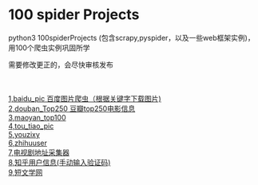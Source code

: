 <h1>100 spider Projects</h1>
<p>python3 100spiderProjects (包含scrapy,pyspider，以及一些web框架实例)，用100个爬虫实例巩固所学</p>
<p>需要修改更正的，会尽快审核发布</p>
<br />
<br />
<a class="js-navigation-open" title="baidu_pic" id="7f9edb0ecc4b7825038ce24a78db8f4d-b25dfe414955f87c9d44679b9f04bba8eb6b2220" href="https://github.com/mapyJJJ/100-/tree/master/baidu_pic">1,baidu_pic  百度图片爬虫（根据关键字下载图片)</a>
<br />
<a class="js-navigation-open" title="douban_Top250" id="c37b97b5c65a98c4705f5095dc2f2253-529e5ddfbe9724fde872f7e666c304297c03354f" href="https://github.com/mapyJJJ/100-/tree/master/douban_Top250">2,douban_Top250  豆瓣top250电影信息</a>
<br />
<a class="js-navigation-open" title="maoyan_top100" id="1d7bc904dbd92932fd36dc14f54b455a-6da120049530f072cc9475024b4b260222bf46c0" href="https://github.com/mapyJJJ/100-/tree/master/maoyan_top100">3,maoyan_top100</a>
<br />
<a class="js-navigation-open" title="tou_tiao_pic" id="b1048b10aa9e2175681c418b391500c9-834dd21b387e037bd13fcd6e90fb3f8b26781d59" href="https://github.com/mapyJJJ/100-/tree/master/tou_tiao_pic">4,tou_tiao_pic</a>
<br />
<a class="js-navigation-open" title="youzixy" id="91a075150ad5f40f2844aa0948f94fb2-5500d8747eddd6acbbaf1e25b7f3dda685c1ce2a" href="https://github.com/mapyJJJ/100-/tree/master/youzixy">5,youzixy</a>
<br />
<a class="js-navigation-open" title="zhihuuser" id="3fe72825f77d525733d6d57791be192d-791cb93c6cd6aafd6c7daebb0851f791e642bf77" href="https://github.com/mapyJJJ/100-/tree/master/zhihuuser">6,zhihuuser</a>
<br />
<a class="js-navigation-open" title="电视剧地址采集器" id="e224195a7cf8218ce2bd2c0b22c3b022-546b01a91f2d1ea0131c760ba1a84d1b6470e1d8" href="https://github.com/mapyJJJ/100-/tree/master/%E7%94%B5%E8%A7%86%E5%89%A7%E5%9C%B0%E5%9D%80%E9%87%87%E9%9B%86%E5%99%A8">7,电视剧地址采集器</a>
<br />
<a class="js-navigation-open" title="知乎用户信息(手动输入验证码)" id="5ef2cccbbfdb5b1ea5d4ea612f25d766-4810179d055571d7ce81c90343e868f2aeb27d20" href="https://github.com/mapyJJJ/100-/tree/master/%E7%9F%A5%E4%B9%8E%E7%94%A8%E6%88%B7%E4%BF%A1%E6%81%AF(%E6%89%8B%E5%8A%A8%E8%BE%93%E5%85%A5%E9%AA%8C%E8%AF%81%E7%A0%81)">8,知乎用户信息(手动输入验证码)</a>
<br />
<a class="js-navigation-open" title="短文学网" id="b98a185f6675d499d62248c4d9b28478-40ae993532af696ffdf869f336a0570ec0ae8c66" href="https://github.com/mapyJJJ/100-/tree/master/%E7%9F%AD%E6%96%87%E5%AD%A6%E7%BD%91">9,短文学网</a>
<br />
